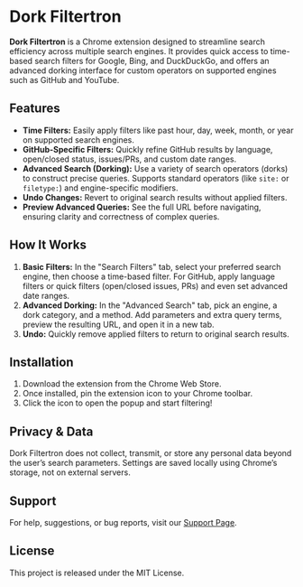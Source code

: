 # Dork Filtertron

**Dork Filtertron** is a Chrome extension designed to streamline search efficiency across multiple search engines. It provides quick access to time-based search filters for Google, Bing, and DuckDuckGo, and offers an advanced dorking interface for custom operators on supported engines such as GitHub and YouTube.

## Features

- **Time Filters:** Easily apply filters like past hour, day, week, month, or year on supported search engines.
- **GitHub-Specific Filters:** Quickly refine GitHub results by language, open/closed status, issues/PRs, and custom date ranges.
- **Advanced Search (Dorking):** Use a variety of search operators (dorks) to construct precise queries. Supports standard operators (like `site:` or `filetype:`) and engine-specific modifiers.
- **Undo Changes:** Revert to original search results without applied filters.
- **Preview Advanced Queries:** See the full URL before navigating, ensuring clarity and correctness of complex queries.

## How It Works

1. **Basic Filters:** In the "Search Filters" tab, select your preferred search engine, then choose a time-based filter. For GitHub, apply language filters or quick filters (open/closed issues, PRs) and even set advanced date ranges.
2. **Advanced Dorking:** In the "Advanced Search" tab, pick an engine, a dork category, and a method. Add parameters and extra query terms, preview the resulting URL, and open it in a new tab.
3. **Undo:** Quickly remove applied filters to return to original search results.

## Installation

1. Download the extension from the Chrome Web Store.
2. Once installed, pin the extension icon to your Chrome toolbar.
3. Click the icon to open the popup and start filtering!

## Privacy & Data

Dork Filtertron does not collect, transmit, or store any personal data beyond the user’s search parameters. Settings are saved locally using Chrome’s storage, not on external servers.

## Support

For help, suggestions, or bug reports, visit our [Support Page](https://example.com/dork-filtertron/support).

## License

This project is released under the MIT License.
